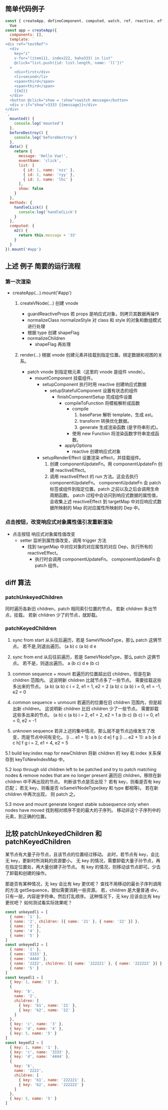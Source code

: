 ## 简单代码例子

```js
const { createApp, defineComponent, computed, watch, ref, reactive, effect } =
  Vue
const app = createApp({
  components: [],
  template: `
<div ref="testRef">
  <div
    key="i"
    v-for="(item111, index222, haha333) in list"
    @click="list.push({id: list.length, name: 'll'})"
  >
    <div>first</div>
    <li>second</li>
    <span>third</span>
    <span>third</span>
    {{m2}}
  </div>
  <button @click="show = !show">switch message</button>
  <div v-if="show">3333 {{message}}</div>
</div>
`,
  mounted() {
    console.log('mounted')
  },
  beforeDestroy() {
    console.log('beforeDestroy')
  },
  data() {
    return {
      message: 'Hello Vue!',
      eventName: 'click',
      list: [
        { id: 1, name: 'nzz' },
        { id: 2, name: 'ryy' },
        { id: 3, name: 'lhc' }
      ],
      show: false
    }
  },
  methods: {
    handleCLick() {
      console.log('handleCLick')
    }
  },
  computed: {
    m2() {
      return this.message + '33'
    }
  }
}).mount('#app')
```

## 上述 例子 简要的运行流程

### 第一次渲染

- createApp(...).mount('#app')

  1.  createVNode(...) 创建 vnode

      - guardReactiveProps 若 props 是响应式对象，则拷贝其数据再操作
      - normalizeClass normalizeStyle 对 class 和 style 的对象和数组模式进行处理
      - 根据 type 创建 shapeFlag
      - normalizeChildren
        - shapeFlag 再处理

  2.  render(...) 根据 vnode 创建元素并挂载到指定位置。绑定数据和视图的关系。

      - patch vnode 到指定根元素（这里的 vnode 是组件 vnode）。
        - mountComponent 挂载组件。
          - setupComponent 执行时用 reactive 创建响应式数据
            - setupStatefulComponent 设置有状态的组件
              - finishComponentSetup 完成组件设置
                - compileToFunction 将模板解析成函数
                  - compile
                    1. baseParse 解析 template，生成 ast。
                    2. transform 转换优化数据。
                    3. generate 生成渲染函数 (是字符串形式)。
                  - 使用 new Function 将渲染函数字符串变成函数。
                - applyOptions
                  - reactive 创建响应式对象
          - setupRenderEffect 设置渲染 effect，并挂载组件。
            1. 创建 componentUpdateFn。用 componentUpdateFn 创建 reactiveEffect。
            2. 调用 reactiveEffect 的 run 方法。这会去执行 componentUpdateFn。
               componentUpdateFn 会 patch 标签或组件到指定位置。patch 之前以及之后会调用生命周期函数。
               patch 过程中会访问到响应式数据的属性值，会收集上述 reactiveEffect 到 targetMap 中对应响应式数据所映射的 Map 的对应属性所映射的 Dep 中。

### 点击按钮，改变响应式对象属性值引发重新渲染

- 点击按钮 响应式对象属性值改变
  - setter 监听到属性值改变，调用 trigger 方法
    - 找到 targetMap 中对应对象的对应属性的对应 Dep，执行所有的 reactiveEffect。
      - 执行时会调用 componentUpdateFn。
        componentUpdateFn 会 patch 组件。

## diff 算法

### patchUnkeyedChildren

同时遍历各新旧 children，patch 相同索引位置的节点。
若新 children 多出节点，挂载。
若新 children 少了的节点，就卸载。

### patchKeyedChildren

1.  sync from start
    从头往后遍历，若是 SameVNodeType，那么 patch 这俩节点。
    若不是,则退出遍历。
    (a b) c
    (a b) d e

2.  sync from end
    从后往前遍历，若是 SameVNodeType，那么 patch 这俩节点。
    若不是，则退出遍历。
    a (b c)
    d e (b c)

3.  common sequence + mount
    若遍历的位置超出旧 children，但是在新 children 范围内。
    这说明新 children 比就节点多了一些节点。
    需要挂载这些多出来的节点。
    (a b)
    (a b) c
    i = 2, e1 = 1, e2 = 2
    (a b)
    c (a b)
    i = 0, e1 = -1, e2 = 0

4.  common sequence + unmount
    若遍历的位置在旧 children 范围内，但是超出新 children。
    这说明新 children 比旧 children 少了一些节点。
    需要卸载这些多出来的节点。
    (a b) c
    (a b)
    i = 2, e1 = 2, e2 = 1
    a (b c)
    (b c)
    i = 0, e1 = 0, e2 = -1

5.  unknown sequence
    若非上述的集中情况，那么就不是节点边缘发生了改变，而是节点中间有变化。
    \[i ... e1 + 1\]: a b [c d e] f g
    \[i ... e2 + 1\]: a b [e d c h] f g
    i = 2, e1 = 4, e2 = 5

5.1 build key:index map for newChildren
将新 children 的 key 和 index 关系保存到 keyToNewIndexMap 中。

5.2 loop through old children left to be patched and try to patch
matching nodes & remove nodes that are no longer present
遍历旧 children，移除在新 children 中不再出现的节点。
判断该节点是否出现？
若有 key，则看是否有 key 匹配；
若无 key，则看是否 isSameVNodeType(key 和 type 都相等)。
若在新 children 中再次出现，
则 patch 之。

5.3 move and mount
generate longest stable subsequence only when nodes have moved
找到相对顺序不变的最大的子序列。
移动非这个子序列中的元素，到正确的位置。

## 比较 patchUnkeyedChildren 和 patchKeyedChildren

某节点有大量子孙节点，且该节点的位置经过移动。
此时，若节点有 key，会比无 key，更新时所消耗的资源要小。
无 key 的情况，需要卸载大量子孙节点，再在指定位置处，再大量创建子孙节点。
有 key 的情况，则移动该节点即可。少去了卸载和创建的操作。

那是否有某种情况，无 key 会比有 key 更优呢？
查找不用移动的最长子序列调用的方法 getSequence，貌似需要消耗一些资源。
若，children 是大量普通 div，只有一层，内容是字符串。然后打乱顺序。
这种情况下，无 key 应该会比有 key 更优吧？
如何测试看实际效果呢？

```js
const unkeyedl1 = [
  { name: '1' },
  { name: '2', children: [{ name: '21' }, { name: '22' }] },
  { name: '3' },
  { name: '4' },
  { name: '5' }
]
const unkeyedl2 = [
  { name: '1' },
  { name: '3333' },
  { name: '4444' },
  { name: '2222', children: [{ name: '222221' }, { name: '222222' }] },
  { name: '5' }
]
const keyedl1 = [
  { key: 1, name: '1' },
  {
    key: 'b',
    name: '2',
    children: [
      { key: 'b1', name: '21' },
      { key: 'b2', name: '22' }
    ]
  },
  { key: 'c', name: '3' },
  { key: 'd', name: '4' },
  { key: 5, name: '5' }
]
const keyedl2 = [
  { key: 1, name: '1' },
  { key: 'c', name: '3333' },
  { key: 'd', name: '4444' },
  {
    key: 'b',
    name: '2222',
    children: [
      { key: 'b1', name: '222221' },
      { key: 'b2', name: '222222' }
    ]
  },
  { key: 5, name: '5' }
]
```
